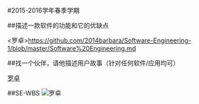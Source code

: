 #2015-2016学年春季学期
 
 
##描述一款软件的功能和它的优缺点

<罗卓>https://github.com/2014barbara/Software-Engineering-1/blob/master/Software%20Engineering.md


##找一个伙伴，请他描述用户故事（针对任何软件/应用均可）

[罗卓](https://github.com/2014barbara/Software-Engineering-1/blob/master/%E7%94%A8%E6%88%B7%E6%95%85%E4%BA%8B.md)

##SE-WBS
![罗卓](https://cloud.githubusercontent.com/assets/14888712/11060691/cd158cb8-87dc-11e5-95c9-0b140cdee8f1.png)
